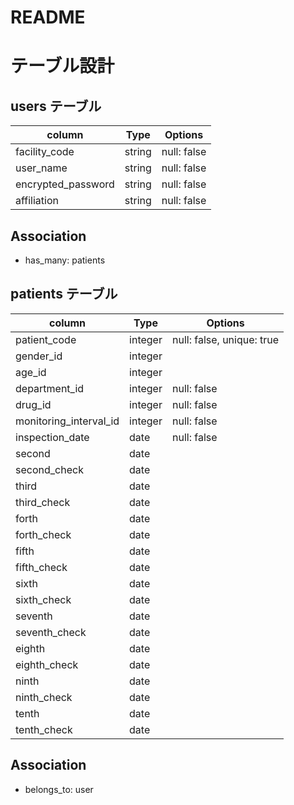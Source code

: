 # README

# テーブル設計
## users テーブル
| column             | Type    | Options     |
| ------------------ | ------- | ----------- |
| facility_code      | string  | null: false |
| user_name          | string  | null: false |
| encrypted_password | string  | null: false |
| affiliation        | string  | null: false |

## Association
- has_many: patients

## patients テーブル
| column                 | Type    | Options                   |
| ---------------------- | ------- | ------------------------- |
| patient_code           | integer | null: false, unique: true |
| gender_id              | integer |                           |
| age_id                 | integer |                           |
| department_id          | integer | null: false               |
| drug_id                | integer | null: false               |
| monitoring_interval_id | integer | null: false               |
| inspection_date        | date    | null: false               |
| second                 | date    |                           |
| second_check           | date    |                           |
| third                  | date    |                           |
| third_check            | date    |                           |
| forth                  | date    |                           |
| forth_check            | date    |                           |
| fifth                  | date    |                           |
| fifth_check            | date    |                           |
| sixth                  | date    |                           |
| sixth_check            | date    |                           |
| seventh                | date    |                           |
| seventh_check          | date    |                           |
| eighth                 | date    |                           |
| eighth_check           | date    |                           |
| ninth                  | date    |                           |
| ninth_check            | date    |                           |
| tenth                  | date    |                           |
| tenth_check            | date    |                           |

## Association
- belongs_to: user
